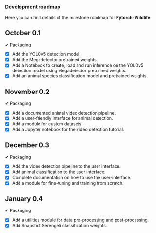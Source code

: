 ### Development roadmap
Here you can find details of the milestone roadmap for **Pytorch-Wildlife**:
<!-- <img src="images/Finished_tasks_announcement.png" width="700"> -->

## October 0.1
✔ Packaging

- [x] Add the YOLOv5 detection model.<br>
- [x] Add the Megadetector pretrained weights.<br>
- [x] Add a Notebook to create, load and run inference on the YOLOv5 detection model using Megadetector pretrained weights.<br>
- [x] Add an animal species classification model and pretrained weights.

<!-- <img src="images/10_PyTorchWildlifeRoadmap_October.png" width="700"> -->

## November 0.2
✔ Packaging

- [x] Add a documented animal video detection pipeline.<br>
- [x] Add a user-friendly interface for animal detection.<br>
- [x] Add a module for custom datasets.<br>
- [x] Add a Jupyter notebook for the video detection tutorial.

<!-- <img src="images/11_PyTorchWildlifeRoadmap_November.png" width="700"> -->

## December 0.3
✔ Packaging

- [x] Add the video detection pipeline to the user interface.<br>
- [x] Add animal classification to the user interface.<br>
- [x] Complete documentation on how to use the user-interface.<br>
- [x] Add a module for fine-tuning and training from scratch.<br>
<!-- - [x] Add a dataset module to download LILA subsets.<br>
- [x] Add visualization functions for LILA subsets. -->

<!-- <img src="images/12_PyTorchWildlifeRoadmap_December.png" width="700"> -->

## January 0.4
✔ Packaging

- [x] Add a utilities module for data pre-processing and post-processing.<br>
- [x] Add Snapshot Serengeti classification weights.<br>
<!-- - [x] 2.1.3 Add a new animal classification dataset.<br> -->

<!-- ✔ Improvements

- [x] 2.1.2 Add a new animal detection dataset.<br>
- [x] 2.2.3 Implement a New detection model.<br>
- [x] 2.2.4 Implement a new classification model. -->

<!-- <img src="images/01_PyTorchWildlifeRoadmap_January.png" width="700"> -->

<!-- ## February 0.5
✔ Packaging -->

<!-- - [x] 2.1.3 Add a new classification dataset.<br> -->
<!-- - [x] Implement a new segmentation model.<br> -->
<!-- - [x] Add full documentation.<br> -->
<!-- <img src="images/02_PyTorchWildlifeRoadmap_February.png" width="700"> -->
